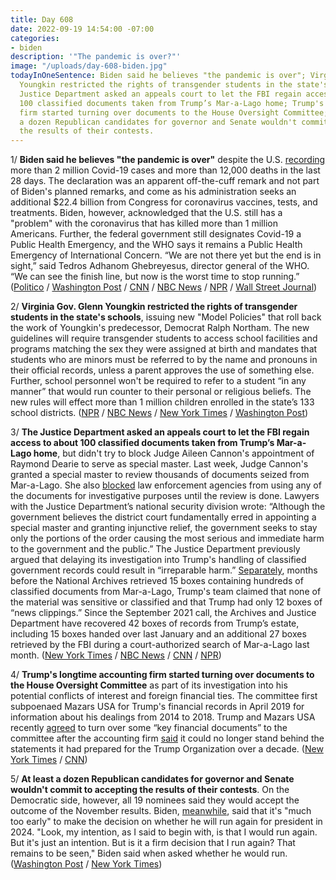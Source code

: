 ```yaml
---
title: Day 608
date: 2022-09-19 14:54:00 -07:00
categories:
- biden
description: '"The pandemic is over?"'
image: "/uploads/day-608-biden.jpg"
todayInOneSentence: Biden said he believes "the pandemic is over"; Virginia Gov. Glenn
  Youngkin restricted the rights of transgender students in the state's schools; the
  Justice Department asked an appeals court to let the FBI regain access to about
  100 classified documents taken from Trump’s Mar-a-Lago home; Trump's longtime accounting
  firm started turning over documents to the House Oversight Committee; and at least
  a dozen Republican candidates for governor and Senate wouldn't commit to accepting
  the results of their contests.
---
```


1/ **Biden said he believes "the pandemic is over"** despite the U.S. [recording](https://coronavirus.jhu.edu/map.html) more than 2 million Covid-19 cases and more than 12,000 deaths  in the last 28 days. The declaration was an apparent off-the-cuff remark and not part of Biden's planned remarks, and come as his administration seeks an additional $22.4 billion from Congress for coronavirus vaccines, tests, and treatments. Biden, however, acknowledged that the U.S. still has a "problem" with the coronavirus that has killed more than 1 million Americans. Further, the federal government still designates Covid-19 a Public Health Emergency, and the WHO says it remains a Public Health Emergency of International Concern. “We are not there yet but the end is in sight,” said Tedros Adhanom Ghebreyesus, director general of the WHO. “We can see the finish line, but now is the worst time to stop running.” ([Politico](https://www.politico.com/news/2022/09/18/joe-biden-pandemic-60-minutes-00057423) / [Washington Post](https://www.washingtonpost.com/health/2022/09/18/biden-covid-pandemic-over/) / [CNN](https://www.cnn.com/2022/09/18/politics/biden-pandemic-60-minutes/index.html) / [NBC News](https://www.nbcnews.com/politics/politics-news/-pandemic-biden-says-rcna48266) / [NPR](https://www.npr.org/2022/09/19/1123767437/joe-biden-covid-19-pandemic-over) / [Wall Street Journal](https://www.wsj.com/articles/biden-draws-criticism-for-saying-pandemic-is-over-11663601633?mod=hp_lead_pos3))


2/ **Virginia Gov. Glenn Youngkin restricted the rights of transgender students in the state's schools**, issuing new "Model Policies" that roll back the work of Youngkin's predecessor, Democrat Ralph Northam. The new guidelines will require transgender students to access school facilities and programs matching the sex they were assigned at birth and mandates that students who are minors must be referred to by the name and pronouns in their official records, unless a parent approves the use of something else. Further, school personnel won't be required to refer to a student “in any manner” that would run counter to their personal or religious beliefs. The new rules will effect more than 1 million children enrolled in the state’s 133 school districts. ([NPR](https://www.npr.org/2022/09/18/1123697784/virginia-transgender-students-public-schools-glenn-youngkin) / [NBC News](https://www.nbcnews.com/nbc-out/out-news/virginia-governor-seeks-roll-back-transgender-student-protections-rcna48304) / [New York Times](https://www.nytimes.com/2022/09/18/us/virginia-transgender-students.html) / [Washington Post](https://www.washingtonpost.com/education/2022/09/16/trans-students-virginia-bathroom-sports/))


3/ **The Justice Department asked an appeals court to let the FBI regain access to about 100 classified documents taken from Trump’s Mar-a-Lago home**, but didn't try to block Judge Aileen Cannon's appointment of Raymond Dearie to serve as special master. Last week, Judge Cannon's granted a special master to review thousands of documents seized from Mar-a-Lago. She also [blocked](https://www.nytimes.com/2022/09/15/us/politics/trump-documents-special-master.html) law enforcement agencies from using any of the documents for investigative purposes until the review is done. Lawyers with the Justice Department’s national security division wrote: “Although the government believes the district court fundamentally erred in appointing a special master and granting injunctive relief, the government seeks to stay only the portions of the order causing the most serious and immediate harm to the government and the public.” The Justice Department previously argued that delaying its investigation into Trump's handling of classified government records could result in “irreparable harm.” [Separately](https://www.washingtonpost.com/national-security/2022/09/16/trump-records-archives-clippings/), months before the National Archives retrieved 15 boxes containing hundreds of classified documents from Mar-a-Lago, Trump's team claimed that none of the material was sensitive or classified and that Trump had only 12 boxes of “news clippings.” Since the September 2021 call, the Archives and Justice Department have recovered 42 boxes of records from Trump’s estate, including 15 boxes handed over last January and an additional 27 boxes retrieved by the FBI during a court-authorized search of Mar-a-Lago last month. ([New York Times](https://www.nytimes.com/2022/09/16/us/politics/trump-special-master-justice-dept.html?action=click&pgtype=Article&state=default&module=styln-trump-raid&variant=show&region=MAIN_CONTENT_1&block=storyline_top_links_recirc) / [NBC News](https://www.nbcnews.com/politics/justice-department/justice-department-asks-appeals-court-block-trump-judges-mar-lago-ruli-rcna48066) / [CNN](https://www.cnn.com/2022/09/15/politics/mar-a-lago-search-special-master/index.html) / [NPR](https://www.npr.org/2022/09/16/1122725989/judge-raymond-dearie-mar-a-lago-special-master-trump))

4/ **Trump's longtime accounting firm started turning over documents to the House Oversight Committee** as part of its investigation into his potential conflicts of interest and foreign financial ties. The committee first subpoenaed Mazars USA for Trump's financial records in April 2019 for information about his dealings from 2014 to 2018. Trump and Mazars USA recently [agreed](https://whatthefuckjusthappenedtoday.com/2022/09/01/day-590/#3-trump-and-the-mazars-usa-accountin) to turn over some “key financial documents” to the committee after the accounting firm [said](https://whatthefuckjusthappenedtoday.com/2022/02/14/day-391/#3-trump%E2%80%99s-long-time-accounting-firm) it could no longer stand behind the statements it had prepared for the Trump Organization over a decade. ([New York Times](https://www.nytimes.com/2022/09/17/us/politics/mazars-accounting-trump-documents.html) / [CNN](https://www.cnn.com/2022/09/18/politics/house-oversight-committee-trump-financial-documents/index.html))


5/ **At least a dozen Republican candidates for governor and Senate wouldn't commit to accepting the results of their contests**. On the Democratic side, however, all 19 nominees said they would accept the outcome of the November results. Biden, [meanwhile](https://www.cnn.com/2022/09/18/politics/biden-too-early-to-decide-about-2024/index.html), said that it's "much too early" to make the decision on whether he will run again for president in 2024. "Look, my intention, as I said to begin with, is that I would run again. But it's just an intention. But is it a firm decision that I run again? That remains to be seen," Biden said when asked whether he would run. ([Washington Post](https://www.washingtonpost.com/politics/2022/09/18/republicans-refuse-accept-results/) / [New York Times](https://www.nytimes.com/2022/09/18/us/politics/trump-republicans-midterm-election-results.html))


